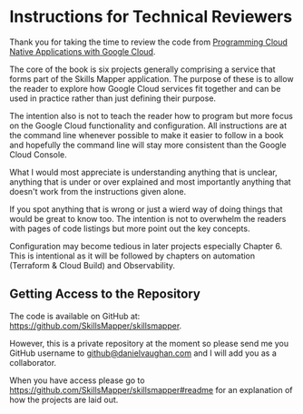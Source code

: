 # Instructions for Technical Reviewers

Thank you for taking the time to review the code from [Programming Cloud Native Applications with Google Cloud](https://www.oreilly.com/library/view/programming-cloud-native/9781098145071/).

The core of the book is six projects generally comprising a service that forms part of the Skills Mapper application. The purpose of these is to allow the reader to explore how Google Cloud services fit together and can be used in practice rather than just defining their purpose.

The intention also is not to teach the reader how to program but more focus on the Google Cloud functionality and configuration. All instructions are at the command line whenever possible to make it easier to follow in a book and hopefully the command line will stay more consistent than the Google Cloud Console.

What I would most appreciate is understanding anything that is unclear, anything that is under or over explained and most importantly anything that doesn't work from the instructions given alone. 

If you spot anything that is wrong or just a wierd way of doing things that would be great to know too. The intention is not to overwhelm the readers with pages of code listings but more point out the key concepts.

Configuration may become tedious in later projects especially Chapter 6. This is intentional as it will be followed by chapters on automation (Terraform & Cloud Build) and Observability.

## Getting Access to the Repository

The code is available on GitHub at: https://github.com/SkillsMapper/skillsmapper.

However, this is a private repository at the moment so please send me you GitHub username to [github@danielvaughan.com](mailto:github@danielvaughan.com) and I will add you as a collaborator.

When you have access please go to https://github.com/SkillsMapper/skillsmapper#readme for an explanation of how the projects are laid out.

